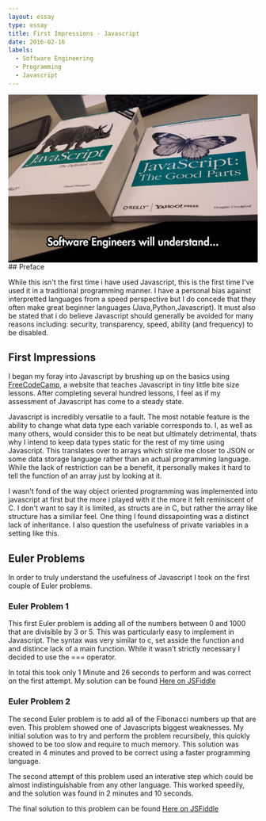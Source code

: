 ```yaml
---
layout: essay
type: essay
title: First Impressions - Javascript
date: 2016-02-16
labels:
  - Software Engineering
  - Programming
  - Javascript
---
```



<img class="ui medium image" style="float:right;" src="../images/javaScript.jpg">
## Preface

While this isn't the first time i have used Javascript, this is the first time I've used it in a traditional programming manner. I have a personal bias against interpretted languages from a speed perspective but I do concede that they often make great beginner languages (Java,Python,Javascript). It must also be stated that i do believe Javascript should generally be avoided for many reasons including: security, transparency, speed, ability (and frequency) to be disabled.


## First Impressions

I began my foray into Javascript by brushing up on the basics using [FreeCodeCamp](https://www.freecodecamp.com/), a website that teaches Javascript in tiny little bite size lessons. After completing several hundred lessons, I feel as if my assessment of Javascript has come to a steady state. 

Javascript is incredibly versatile to a fault. The most notable feature is the ability to change what data type each variable corresponds to. I, as well as many others, would consider this to be neat but ultimately detrimental, thats why I intend to keep data types static for the rest of my time using Javascript. This translates over to arrays which strike me closer to JSON or some data storage language rather than an actual programming language. While the lack of restriction can be a benefit, it personally makes it hard to tell the function of an array just by looking at it. 

I wasn't fond of the way object oriented programming was implemented into javascript at first but the more i played with it the more it felt reminiscent of C. I don't want to say it is limited, as structs are in C, but rather the array like structure has a similiar feel. One thing I found dissapointing was a distinct lack of inheritance. I also question the usefulness of private variables in a setting like this. 

## Euler Problems

In order to truly understand the usefulness of Javascript I took on the first couple of Euler problems. 

### Euler Problem 1

 This first Euler problem is adding all of the numbers between 0 and 1000 that are divisible by 3 or 5. This was particularly easy to implement in Javascript. The syntax was very similar to c, set asside the function and and distince lack of a main function. While it wasn't strictly necessary I decided to use the === operator. 
 
 In total this took only 1 Minute and 26 seconds to perform and was correct on the first attempt. My solution can be found [Here on JSFiddle](https://jsfiddle.net/jleech/7akb1hue/)

### Euler Problem 2

The second Euler problem is to add all of the Fibonacci numbers up that are even. This problem showed one of Javascripts biggest weaknesses. My initial solution was to try and perform the problem recursibely, this quickly showed to be too slow and require to much memory. This solution was created in 4 minutes and proved to be correct using a faster programming language.

The second attempt of this problem used an interative step which could be almost indistinguishable from any other language. This worked speedily, and the solution was found in 2 minutes and 10 seconds.

The final solution to this problem can be found [Here on JSFiddle](https://jsfiddle.net/jleech/ytbwu25L/)


